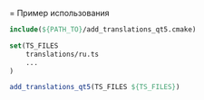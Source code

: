 = Пример использования

```cmake
include(${PATH_TO}/add_translations_qt5.cmake)

set(TS_FILES
    translations/ru.ts
    ...
)

add_translations_qt5(TS_FILES ${TS_FILES})
```
